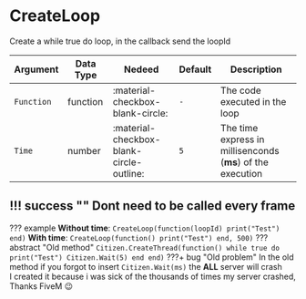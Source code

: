 # CreateLoop
Create a while true do loop, in the callback send the loopId

| Argument              | Data Type                            | Nedeed                    | Default         | Description
| ----------------------| ------------------------------------ | ------------------------- |-----------------|-------------
| `Function`                | function | :material-checkbox-blank-circle: | `-` | The code executed in the loop
| `Time`                | number | :material-checkbox-blank-circle-outline: | `5` | The time express in millisenconds (**ms**) of the execution

!!! success ""
    Dont need to be called every frame
---
??? example
    **Without time**:
    ```
    CreateLoop(function(loopId)
        print("Test")
    end)
    ```
    **With time**:
    ```
    CreateLoop(function()
        print("Test")
    end, 500)
    ```
??? abstract "Old method"
    ```
    Citizen.CreateThread(function()
        while true do
            print("Test")
            Citizen.Wait(5)
        end
    end)
    ```
    ???+ bug "Old problem"
        In the old method if you forgot to insert `Citizen.Wait(ms)` the **ALL** server will crash<br>I created it because i was sick of the thousands of times my server crashed, Thanks FiveM 😉
